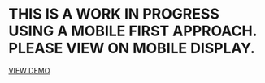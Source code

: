 # THIS IS A WORK IN PROGRESS USING A MOBILE FIRST APPROACH. PLEASE VIEW ON MOBILE DISPLAY.

[VIEW DEMO](https://distracted-tesla-7c4b19.netlify.com/)
